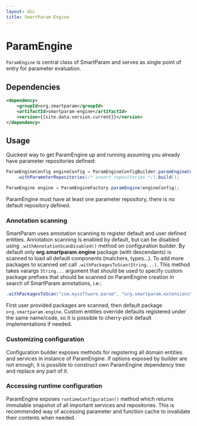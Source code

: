 ```yaml
---
layout: doc
title: SmartParam Engine
---
```


# ParamEngine

`ParamEngine` is central class of SmartParam and serves as single point of entry for parameter evaluation.

## Dependencies

```xml
<dependency>
    <groupId>org.smartparam</groupId>
    <artifactId>smartparam-engine</artifactId>
    <version>{{site.data.version.current}}</version>
</dependency>
```

## Usage

Quickest way to get ParamEngine up and running assuming you already have parameter repositories defined:

```java
ParamEngineConfig engineConfig = ParamEngineConfigBuilder.paramEngineConfig()
    .withParameterRepositories(/* insert repositories */).build();

ParamEngine engine = ParamEngineFactory.paramEngine(engineConfig);
```

ParamEngine must have at least one parameter repository, there is no default repository defined.

### Annotation scanning

SmartParam uses annotation scanning to register default and user defined entities. Annotation scanning is
enabled by default, but can be disabled using `.withAnnotationScanDisabled()` method on configuration builder.
By default only **org.smartparam.engine** package (with descendants) is scanned to load all default components
(matchers, types...). To add more packages to scanned set call `.withPackagesToScan(String...)`. This method takes varargs `String...`
argument that should be used to specify custom package prefixes that should be scanned on ParamEngine creation in
search of SmartParam annotations, i.e.:

```java
.withPackagesToScan("com.mysoftware.param", "org.smartparam.extensions")
```

First user provided packages are scanned, then default package `org.smartparam.engine`. Custom entities override defaults
registered under the same name/code, so it is possible to cherry-pick default implementations if needed.

### Customizing configuration

Configuration builder exposes methods for registering all domain entities and services in instance of ParamEngine. If
options exposed by builder are not enough, it is possible to construct own ParamEngine dependency tree and replace any
part of it.

### Accessing runtime configuration

ParamEngine exposes `runtimeConfiguration()` method which returns immutable snapshot of all important services and repositories.
This is recommended way of accessing parameter and function cache to invalidate their contents when needed.